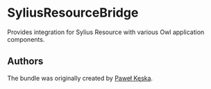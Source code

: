 SyliusResourceBridge
=====================

Provides integration for Sylius Resource with various Owl application components.

Authors
-------

The bundle was originally created by [Paweł Kęska](mailto:projekty@pawelkeska.eu).
